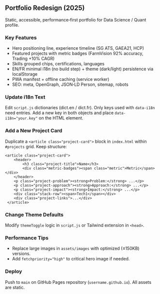 ## Portfolio Redesign (2025)

Static, accessible, performance‑first portfolio for Data Science / Quant profile.

### Key Features
- Hero positioning line, experience timeline (SG ATS, GAEA21, HCP)
- Featured projects with metric badges (FarmVision 92% accuracy, Trading +10% CAGR)
- Skills grouped chips, certifications, languages
- EN/FR minimal i18n (no build step) + theme (dark/light) persistence via localStorage
- PWA manifest + offline caching (service worker)
- SEO: meta, OpenGraph, JSON‑LD Person, sitemap, robots

### Update i18n Text
Edit `script.js` dictionaries (dict.en / dict.fr). Only keys used with `data-i18n` need entries. Add a new key in both objects and place `data-i18n="your.key"` on the HTML element.

### Add a New Project Card
Duplicate a `<article class="project-card">` block in `index.html` within `#projects` grid. Keep structure:
```
<article class="project-card">
	<header>
		<h3 class="project-title">Name</h3>
		<div class="metric-badges"><span class="metric">Metric</span></div>
	</header>
	<p class="project-problem"><strong>Problem:</strong> ...</p>
	<p class="project-approach"><strong>Approach:</strong> ...</p>
	<p class="project-impact"><strong>Impact:</strong> ...</p>
	<div class="stack-row"><span>Tech1</span></div>
	<div class="project-links">...</div>
 </article>
```

### Change Theme Defaults
Modify `themeToggle` logic in `script.js` or Tailwind extension in `<head>`.

### Performance Tips
- Replace large images in `assets/images` with optimized (≤150KB) versions.
- Add `fetchpriority="high"` to critical hero image if needed.

### Deploy
Push to `main` on GitHub Pages repository (`username.github.io`). All assets are static.